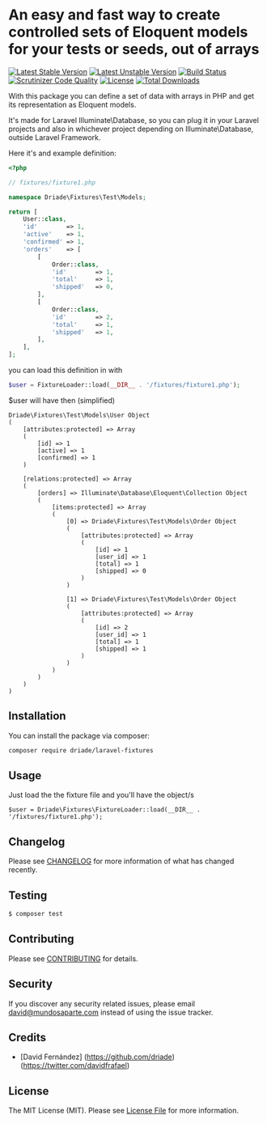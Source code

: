# An easy and fast way to create controlled sets of Eloquent models for your tests or seeds, out of arrays

[![Latest Stable Version](https://poser.pugx.org/driade/laravel-fixtures/v/stable)](https://packagist.org/packages/driade/laravel-fixtures)
[![Latest Unstable Version](https://poser.pugx.org/driade/laravel-fixtures/v/unstable)](https://packagist.org/packages/driade/laravel-fixtures)
[![Build Status](https://travis-ci.org/driade/laravel-fixtures.svg?branch=master)](https://travis-ci.org/driade/laravel-fixtures)
[![Scrutinizer Code Quality](https://scrutinizer-ci.com/g/driade/laravel-fixtures/badges/quality-score.png?b=master&s=ae081333c0aa2e8edfb78c02e1db803e0bbb4ed3)](https://scrutinizer-ci.com/g/driade/laravel-fixtures/?branch=master)
[![License](https://poser.pugx.org/driade/laravel-fixtures/license)](https://packagist.org/packages/driade/laravel-fixtures)
[![Total Downloads](https://poser.pugx.org/driade/laravel-fixtures/downloads)](https://packagist.org/packages/driade/laravel-fixtures)

With this package you can define a set of data with arrays in PHP and get its representation as Eloquent models.

It's made for Laravel Illuminate\Database, so you can plug it in your Laravel projects and also in whichever project depending on Illuminate\Database, outside Laravel Framework.

Here it's and example definition:

```php
<?php

// fixtures/fixture1.php

namespace Driade\Fixtures\Test\Models;

return [
    User::class,
    'id'        => 1,
    'active'    => 1,
    'confirmed' => 1,
    'orders'    => [
        [
            Order::class,
            'id'        => 1,
            'total'     => 1,
            'shipped'   => 0,
        ],
        [
            Order::class,
            'id'        => 2,
            'total'     => 1,
            'shipped'   => 1,
        ],
    ],
];

```

you can load this definition in with

```php
$user = FixtureLoader::load(__DIR__ . '/fixtures/fixture1.php');
```

$user will have then (simplified)

```
Driade\Fixtures\Test\Models\User Object
(
    [attributes:protected] => Array
    (
        [id] => 1
        [active] => 1
        [confirmed] => 1
    )

    [relations:protected] => Array
    (
        [orders] => Illuminate\Database\Eloquent\Collection Object
        (
            [items:protected] => Array
            (
                [0] => Driade\Fixtures\Test\Models\Order Object
                (
                    [attributes:protected] => Array
                    (
                        [id] => 1
                        [user_id] => 1
                        [total] => 1
                        [shipped] => 0
                    )
                )

                [1] => Driade\Fixtures\Test\Models\Order Object
                (
                    [attributes:protected] => Array
                    (
                        [id] => 2
                        [user_id] => 1
                        [total] => 1
                        [shipped] => 1
                    )
                )
            )
        )
    )
)
```

## Installation

You can install the package via composer:

```bash
composer require driade/laravel-fixtures
```

## Usage

Just load the the fixture file and you'll have the object/s

```
$user = Driade\Fixtures\FixtureLoader::load(__DIR__ . '/fixtures/fixture1.php');
```

## Changelog

Please see [CHANGELOG](CHANGELOG.md) for more information of what has changed recently.

## Testing

``` bash
$ composer test
```

## Contributing

Please see [CONTRIBUTING](CONTRIBUTING.md) for details.

## Security

If you discover any security related issues, please email david@mundosaparte.com instead of using the issue tracker.

## Credits

- [David Fernández] (https://github.com/driade) (https://twitter.com/davidfrafael)

## License

The MIT License (MIT). Please see [License File](LICENSE.md) for more information.
